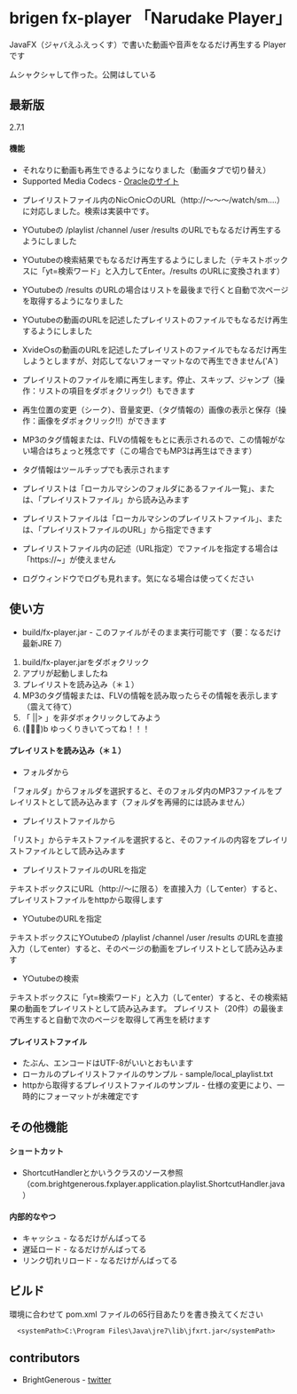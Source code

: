 brigen fx-player 「Narudake Player」
=============


JavaFX（ジャバえふえっくす）で書いた動画や音声をなるだけ再生する Player です

ムシャクシャして作った。公開はしている


最新版
-------

2.7.1


#### 機能

* それなりに動画も再生できるようになりました（動画タブで切り替え）
* Supported Media Codecs - [Oracleのサイト][1]

[1]: http://docs.oracle.com/javafx/2/media/overview.htm

  
  
* プレイリストファイル内のNic○nic○のURL（http://～～～/watch/sm....）に対応しました。検索は実装中です。 
* Y○utubeの /playlist /channel /user /results のURLでもなるだけ再生するようにしました
* Y○utubeの検索結果でもなるだけ再生するようにしました（テキストボックスに「yt=検索ワード」と入力してEnter。/results のURLに変換されます）
* Y○utubeの /results のURLの場合はリストを最後まで行くと自動で次ページを取得するようになりました

* Y○utubeの動画のURLを記述したプレイリストのファイルでもなるだけ再生するようにしました
* Xvide○sの動画のURLを記述したプレイリストのファイルでもなるだけ再生しようとしますが、対応してないフォーマットなので再生できません('A`)
  
  

* プレイリストのファイルを順に再生します。停止、スキップ、ジャンプ（操作：リストの項目をダボォクリック!）もできます
* 再生位置の変更（シーク）、音量変更、（タグ情報の）画像の表示と保存（操作：画像をダボォクリック!!）ができます
* MP3のタグ情報または、FLVの情報をもとに表示されるので、この情報がない場合はちょっと残念です（この場合でもMP3は再生はできます）
* タグ情報はツールチップでも表示されます
* プレイリストは「ローカルマシンのフォルダにあるファイル一覧」、または、「プレイリストファイル」から読み込みます
* プレイリストファイルは「ローカルマシンのプレイリストファイル」、または、「プレイリストファイルのURL」から指定できます
* プレイリストファイル内の記述（URL指定）でファイルを指定する場合は「https://~」が使えません
* ログウィンドウでログも見れます。気になる場合は使ってください


使い方
-------

* build/fx-player.jar - このファイルがそのまま実行可能です（要：なるだけ最新JRE 7）

1. build/fx-player.jarをダボォクリック
2. アプリが起動しましたね
3. プレイリストを読み込み（＊１）
4. MP3のタグ情報または、FLVの情報を読み取ったらその情報を表示します（震えて待て）
5. 「 ||> 」を非ダボォクリックしてみよう
6. (ﾟ∀ﾟ)b ゆっくりきいてってね！！！

#### プレイリストを読み込み（＊１）

* フォルダから

「フォルダ」からフォルダを選択すると、そのフォルダ内のMP3ファイルをプレイリストとして読み込みます（フォルダを再帰的には読みません）

* プレイリストファイルから

「リスト」からテキストファイルを選択すると、そのファイルの内容をプレイリストファイルとして読み込みます

* プレイリストファイルのURLを指定

テキストボックスにURL（http://～に限る）を直接入力（してenter）すると、プレイリストファイルをhttpから取得します

* Y○utubeのURLを指定

テキストボックスにY○utubeの /playlist /channel /user /results のURLを直接入力（してenter）すると、そのページの動画をプレイリストとして読み込みます

* Y○utubeの検索

テキストボックスに「yt=検索ワード」と入力（してenter）すると、その検索結果の動画をプレイリストとして読み込みます。
プレイリスト（20件）の最後まで再生すると自動で次のページを取得して再生を続けます


#### プレイリストファイル

* たぶん、エンコードはUTF-8がいいとおもいます
* ローカルのプレイリストファイルのサンプル - sample/local_playlist.txt
* httpから取得するプレイリストファイルのサンプル - 仕様の変更により、一時的にフォーマットが未確定です



その他機能
-------

#### ショートカット

* ShortcutHandlerとかいうクラスのソース参照（com.brightgenerous.fxplayer.application.playlist.ShortcutHandler.java）

#### 内部的なやつ

* キャッシュ - なるだけがんばってる
* 遅延ロード - なるだけがんばってる
* リンク切れリロード - なるだけがんばってる


ビルド
-------

環境に合わせて pom.xml ファイルの65行目あたりを書き換えてください

      <systemPath>C:\Program Files\Java\jre7\lib\jfxrt.jar</systemPath>


contributors
-------

* BrightGenerous - [twitter][2]



[2]: https://twitter.com/BrightGenerous
